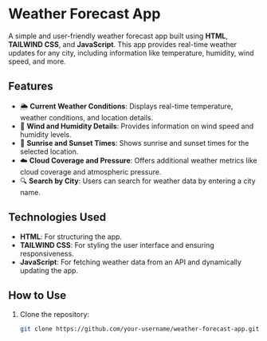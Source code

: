 # Weather Forecast App

A simple and user-friendly weather forecast app built using **HTML**, **TAILWIND CSS**, and **JavaScript**. This app provides real-time weather updates for any city, including information like temperature, humidity, wind speed, and more.

## Features

- 🌦️ **Current Weather Conditions**: Displays real-time temperature, weather conditions, and location details.
- 💨 **Wind and Humidity Details**: Provides information on wind speed and humidity levels.
- 🌅 **Sunrise and Sunset Times**: Shows sunrise and sunset times for the selected location.
- ☁️ **Cloud Coverage and Pressure**: Offers additional weather metrics like cloud coverage and atmospheric pressure.
- 🔍 **Search by City**: Users can search for weather data by entering a city name.

## Technologies Used

- **HTML**: For structuring the app.
- **TAILWIND CSS**: For styling the user interface and ensuring responsiveness.
- **JavaScript**: For fetching weather data from an API and dynamically updating the app.

## How to Use

1. Clone the repository:
   ```bash
   git clone https://github.com/your-username/weather-forecast-app.git
